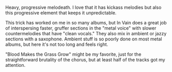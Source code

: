 Heavy, progressive melodeath. I love that it has kickass melodies but also this
progressive element that keeps it unpredictable.

This trick has worked on me in so many albums, but In Vain does a great job of
interspersing faster, gruffer sections in the "metal voice" with
slower countermelodies that have "clean vocals." They also mix in ambient or jazzy
sections with a saxophone. Ambient stuff is so poorly done on most metal albums,
but here it's not too long and feels right.

"Blood Makes the Grass Grow" might be my favorite, just for the straightforward
brutality of the chorus, but at least half of the tracks got my attention.
